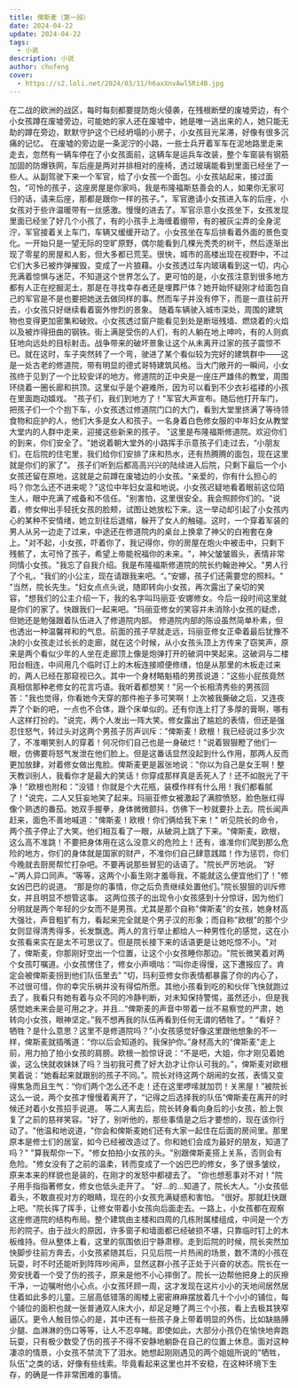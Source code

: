 ```yaml
---
title: 俾斯麦（第一段）
date: 2024-04-22
update: 2024-04-22
tags:
  - 小说
description: 小说
author: chufeng
cover:
  - https://s2.loli.net/2024/03/11/h6axXnvAwl5Ri4B.jpg
---
```

在二战的欧洲的战区，每时每刻都要提防炮火侵袭，在残根断壁的废墟旁边，有个小女孩蹲在废墟旁边，可能她的家人还在废墟中，她是唯一逃出来的人，她只能无助的蹲在旁边，默默守护这个已经坍塌的小房子，小女孩目光呆滞，好像有很多沉痛的记忆。
在废墟的旁边是一条泥泞的小路，一些士兵开着军车在泥地路里走来走去，忽然有一辆车停在了小女孩面前，这辆车是运兵车改装，整个车窗装有钢筋加固的防爆铁网，车后座是两对并排相对的座椅，透过玻璃能看到里面已经坐了一些人。从副驾驶下来一个军官，给了小女孩一个面包。小女孩站起来，接过面包，“可怜的孩子，这座房屋是你家吗，我是布隆福斯慈善会的人，如果你无家可归的话，请来后座，那都是跟你一样的孩子。”，军官邀请小女孩进入车的后座，小女孩对于些许温暖带有一丝感激。慢慢的进去了。军官示意小女孩坐下，女孩发现里面已经坐了好几个小孩了，有的小孩手上海缠着绷带，有的被灰尘弄的全身泥泞，军官接着关上车门，车辆又缓缓开动了。小女孩坐在车后排看着外面的景色变化。一开始只是一望无际的空旷原野，偶尔能看到几棵光秃秃的树干，然后逐渐出现了零星的房屋和人影，但大多都已荒芜。很快，城市的高楼出现在视野中，不过它们大多已被炸弹摧毁，变成了一片狼藉。小女孩透过车内玻璃看到这一切，内心充满着惊惧与迷茫，不知道这个世界怎么了。更可怕的是，小女孩注意到很多地方都有人正在挖掘泥土，那是在寻找幸存者还是埋葬尸体？她开始怀疑刚才给面包自己的军官是不是也要把她送去做同样的事。然而车子并没有停下，而是一直往前开去，小女孩只好继续看着窗外惨烈的景象。
随着车辆驶入城市深处，周围的建筑物也变得更加密集和破败。小女孩透过窗户能看见到处是断垣残墙、燃烧着的火焰以及被炸得扭曲的钢铁。街上满是受伤的人们，有的人躺在地上呻吟，有的人则疯狂地向远处的目标射击。战争带来的破坏景象让这个从未离开过家的孩子震惊不已。就在这时，车子突然转了一个弯，驶进了某个看似较为完好的建筑群中——这是一处古老的修道院，带有明显的德式哥特建筑风格。当大门敞开的一瞬间，小女孩终于见到了一个比较安详的地方。修道院的正中央是一座庄严雄伟的教堂，周围环绕着一圈长廊和拱顶。这里似乎是个避难所，因为可以看到不少衣衫褴褛的小孩在里面跑动嬉戏。
"孩子们，我们到地方了！"军官大声宣布。随后他打开车门，把孩子们一个个抱下车，小女孩透过修道院门口的大门，看到大堂里挤满了等待领食物和庇护的人，他们大多是女人和孩子。一名身着白色修女服的中年妇女从教堂大堂内的人群中走来，迎接这些新来的孩子。
"这里是布隆福斯修道院。欢迎你们的到来，你们安全了。"她说着朝大堂外的小路挥手示意孩子们走过去，“小朋友们，在后院的住宅里，我们给你们安排了床和热水，还有热腾腾的面包，现在这里就是你们的家了”。
孩子们听到后都高高兴兴的陆续进入后院，只剩下最后一个小女孩还留在原地，这就是之前蹲在废墟边的小女孩。"亲爱的，你有什么担心的吗？你怎么还不进来呢？"这位中年妇女温和地说。小女孩迟疑地看着眼前这位陌生人，眼中充满了戒备和不信任。"别害怕，这里很安全。我会照顾你们的。"说着，修女伸出手轻抚女孩的脸颊，试图让她放松下来。这一举动却引起了小女孩内心的某种不安情绪，她立刻往后退缩，躲开了女人的触碰。这时，一个穿着军装的男人从另一边走了过来，中途还在修道院内的桌台上换拿了神父的白袍套在身上。"对不起，小女孩，吓着你了，我记得你，你的房屋在炮火中被击中，只剩下残骸了，太可怜了孩子，希望上帝能祝福你的未来。"，神父皱皱眉头，表情非常同情小女孩。"我忘了自我介绍。我是布隆福斯修道院的院长约翰逊神父。"男人行了个礼，"我们的小公主，现在请跟我来吧。“。”安娜，孩子们还需要您的照料。"
"当然，院长先生。"妇女点点头说，随即转向小女孩，再次露出了亲切的笑容，"想我们的公主介绍一下，我的名字叫玛丽亚·安娜修女。今后一段时间这里就是你们的家了。快跟我们一起来吧。"玛丽亚修女的笑容并未消除小女孩的疑虑，但她还是勉强跟着队伍进入了修道院内部。
修道院内部的陈设虽然简单朴素，但也透出一种温馨祥和的气息。前面的孩子早就走远，玛丽亚修女正牵着最后犹豫不决的小女孩走过长长的走廊，就在这个时候，从小女孩头顶上方传来了窃笑声，原来是两个看似少年的人坐在走廊顶上像是炮弹打开的破洞中笑起来。这破洞与二楼阳台相连，中间用几个临时订上的木板连接顺便修缮，怕是从那里的木板走过来的，两人已经在那窥视已久。其中一个身材略魁梧的男孩说道："这些小屁孩竟然真相信那种老修女的花言巧语。我听着都想笑！"另一个长相清秀些的男孩回答："我也觉得，你看她今天穿的那件袍子多可笑啊！上次被我撕破之后，又连夜弄了个新的吧，一点也不合体，跟个床单似的。还有你连上打了多厚的膏啊，哪有人这样打扮的。"说完，两个人发出一阵大笑。修女露出了尴尬的表情，但还是强忍住怒气，转过头对这两个男孩子厉声训斥："俾斯麦！欧根！我已经说过多少次了，不准嘲笑别人的穿着！何况你们自己也是一身破烂！"说着狠狠瞪了他们一眼，仿佛要将怒气发泄在他们脸上。但是这番话显然没起到什么作用，那两人反而更加放肆，对着修女做出鬼脸。俾斯麦更是嚣张地说："你以为自己是女王啊！整天教训别人，我看你才是最大的笑话！你穿成那样真是丢死人了！还不如脱光了干净！"欧根也附和："没错！你就是个大花瓶，装模作样有什么用！我们都看腻了！"说完，二人又狂妄地笑了起来。玛丽亚修女被激起了满腔愤怒，脸色胀红得像个熟透的番茄。她双手握拳，身体微微颤抖，仿佛下一秒就要扑上去。院长闻声赶来，面色不善地喊道："俾斯麦！欧根！你们俩给我下来！"
听见院长的命令，两个孩子停止了大笑。他们相互看了一眼，从破洞上跳了下来。"俾斯麦，欧根，这么高不准跳！不要把身体用在这么没意义的危险上！还有，谁准你们爬到那么危险的地方，你们的身体就是国家的财产，不准你们自己肆意践踏！作为惩罚，你们今晚就去厨房帮忙打杂吧。不要再说那些冒犯的话语了。"院长严厉地说。
“好~”两人异口同声。“等等，这两个小畜生刚才羞辱我，不能就这么便宜他们了！”修女凶巴巴的说道。
“那是你的事情，你之后负责继续处置他们。”院长狠狠的训斥修女，并且明显不想管这事。
这两位孩子的出现令小女孩感到十分惊讶，因为他们分明就是两个年轻的少女而不是男孩。尤其是那个自称"俾斯麦"的女孩，她身材高大强壮，声音粗犷有力，看起来完全就是个男子汉的形象；而自称"欧根"的那个少女则显得清秀得多，长发飘逸。两人的言行举止都给人一种男性化的感觉，这在小女孩看来实在是太不可思议了。但是院长接下来的话语更是让她吃惊不小。"对了，俾斯麦，你那刚好空出一个位置，让这个小女孩睡你那边。"院长微笑着对两个女孩叮嘱道。小女孩愣住了，修女小声嘀咕：“叫你走得慢，这下遭报应了。肯定会被俾斯麦拐到他们队伍里去”
"切，玛利亚修女你表情都暴露了你的内心了，不过很可惜，你的幸灾乐祸并没有得偿所愿。其他小孩看到吃的和伙伴飞快就跑过去了，我看只有她有着与众不同的冷静判断，对未知保持警惕，虽然还小，但是我感觉她未来会是可用之才。并且...“俾斯麦的声音中带着一丝不易察觉的严肃，她转向小女孩，眼神坚定。”我不想再我的队伍再看到任何无谓的牺牲了。"
“看好？牺牲？是什么意思？这里不是修道院吗？”小女孩感觉好像这里跟他想象的不一样，俾斯麦就插嘴道：“你以后会知道的。我保护你。”身材高大的"俾斯麦"走上前，用力拍了拍小女孩的肩膀。欧根一脸惊讶说：“不是吧，大姐，你才刚见着她诶，这么快就收妹妹了吗？当初我可费了好大劲才让你认可我的。”，俾斯麦对欧根笑着说：“她看起来就跟别的孩子不同。”。院长对待这两个胡闹的女孩，表情又变得焦急而且生气：“你们两个怎么还不走！还在这里啰嗦就加罚！关黑屋！”被院长这么一说，两个女孩才慢慢着离开了，“记得之后选择我的队伍”俾斯麦在离开的时候还对着小女孩招手说道。
等二人离去后，院长转身看向身后的小女孩，脸上恢复了之前的慈祥笑容。"好了，别听他的，那些事情是之后才要想的，现在该你行动了。"他温和地说道，"你会和俾斯麦她们还有大家一起住在后面的房间里。那里原本是修士们的居室，如今已经被改造过了。你和她们会成为最好的朋友，知道了吗？"
"算我帮你一下。"修女拍拍小女孩的头。"别跟俾斯麦搭上关系，否则会有危险。"修女没有了之前的温柔，转而变成了一个凶巴巴的修女，多了很多皱纹，原来本来的样貌也是装的，在刚才的发怒中都褪去了。
"你也想惹事对不对！"院子用手指指著修女，修女也低头走开了。
"好...的...知道了，院长大人。"小女孩低着头，不敢直视对方的眼睛，现在的小女孩充满疑惑和害怕。
"很好。那就赶快跟上吧。"院长挥了挥手，让修女带着小女孩向后面走去。一路上，小女孩都在观察这座修道院的结构布局。整个建筑由主楼和四周的几栋附属楼组成，中间是一个方形的院子。由于战火的原因，许多窗子和墙面都已经破损不堪，只靠临时钉上的木板维持。但从整体上看，这里的氛围依旧宁静肃穆。走到后院的时候，院长突然加快脚步往前方奔去，小女孩紧随其后，只见后院一片热闹的场景，数不清的小孩在玩耍，时不时还能听到阵阵吵闹声，显然这群小孩子正处于兴奋的状态。院长在一旁安抚着一个受了伤的孩子，原来是他不小心摔倒了。院长一边帮他把身上的灰擦干净，一边嘱咐他小心点。小女孩环顾一周，这才发现在这片小小的天地间居然居住着如此多的儿童。三层高低错落的阁楼上密密麻麻摆放着几十个小小的铺位，每个铺位的面积也就一张普通双人床大小，却足足睡了两三个小孩，看上去极其狭窄逼仄。更令人触目惊心的是，其中还有一些孩子身上带着明显的外伤，比如缺胳膊少腿、血淋淋的伤口等等，让人不忍卒睹。即使如此，大部分小孩仍在愉快地奔跑玩耍，只有极少数受了伤的孩子不得不安静地躺卧在自己的位置上休息。面对这种凄凉的情景，小女孩不禁流下了泪水。她想起刚刚遇见的两个姐姐所说的"牺牲，队伍"之类的话，好像有些线索。毕竟看起来这里也并不安稳，在这种环境下生存，的确是一件非常困难的事情。
                               